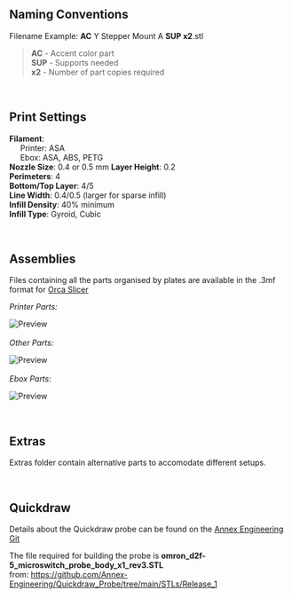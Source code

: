 ## Naming Conventions

Filename Example: **AC** Y Stepper Mount A **SUP x2**.stl

> **AC** - Accent color part  
> **SUP** - Supports needed  
> **x2** - Number of part copies required

<br>

## Print Settings

**Filament**:  
&nbsp;&nbsp;&nbsp;&nbsp; Printer: ASA  
&nbsp;&nbsp;&nbsp;&nbsp;&nbsp;Ebox: ASA, ABS, PETG  
**Nozzle Size**: 0.4 or 0.5 mm 
**Layer Height**: 0.2  
**Perimeters**: 4  
**Bottom/Top Layer**: 4/5  
**Line Width**: 0.4/0.5 (larger for sparse infill)  
**Infill Density**: 40% minimum  
**Infill Type**: Gyroid, Cubic

<br>

## Assemblies

Files containing all the parts organised by plates are available in the .3mf format for [Orca Slicer](https://github.com/SoftFever/OrcaSlicer)

*Printer Parts:*  <br>

![Preview](/Images/prev_o_printer.png)  
<br>
*Other Parts:*  <br>

![Preview](/Images/prev_o_other.png)  
<br>
*Ebox Parts:*  <br>

![Preview](/Images/prev_o_ebox.png)

<br>

## Extras

Extras folder contain alternative parts to accomodate different setups.

<br>

## Quickdraw

Details about the Quickdraw probe can be found on the [Annex Engineering Git](https://github.com/Annex-Engineering/Quickdraw_Probe/tree/main)

The file required for building the probe is **omron_d2f-5_microswitch_probe_body_x1_rev3.STL**<br>
from: https://github.com/Annex-Engineering/Quickdraw_Probe/tree/main/STLs/Release_1
